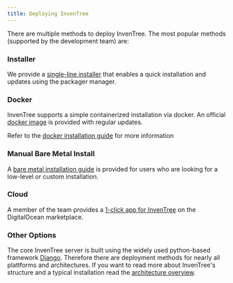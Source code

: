```yaml
---
title: Deploying InvenTree
---
```


There are multiple methods to deploy InvenTree. The most popular methods (supported by the development team) are:

### Installer
We provide a [single-line installer](https://docs.inventree.org/en/latest/start/installer/) that enables a quick installation and updates using the packager manager.

### Docker

InvenTree supports a simple containerized installation via docker. An official [docker image](https://hub.docker.com/r/inventree/inventree/) is provided with regular updates. 

Refer to the [docker installation guide](https://docs.inventree.org/en/latest/start/docker/) for more information

### Manual Bare Metal Install

A [bare metal installation guide](https://docs.inventree.org/en/latest/start/intro/) is provided for users who are looking for a low-level or custom installation. 

### Cloud

A member of the team provides a [1-click app for InvenTree](https://marketplace.digitalocean.com/apps/inventree?refcode=d6172576d014) on the DigitalOcean marketplace.

### Other Options

The core InvenTree server is built using the widely used python-based framework [Django](https://djangoproject.com/). Therefore there are  deployment methods for nearly all plattforms and architectures. If you want to read more about InvenTree's structure and a typical installation read the [architecture overview](../contribute/code/architecture).

